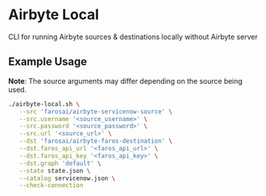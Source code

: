 # Airbyte Local

CLI for running Airbyte sources & destinations locally without Airbyte server

## Example Usage

**Note**: The source arguments may differ depending on the source being used.

```sh
./airbyte-local.sh \
   --src 'farosai/airbyte-servicenow-source' \
   --src.username '<source_username>' \
   --src.password '<source_password>' \
   --src.url '<source_url>' \
   --dst 'farosai/airbyte-faros-destination' \
   --dst.faros_api_url '<faros_api_url>' \
   --dst.faros_api_key '<faros_api_key>' \
   --dst.graph 'default' \
   --state state.json \
   --catalog servicenow.json \
   --check-connection
```

